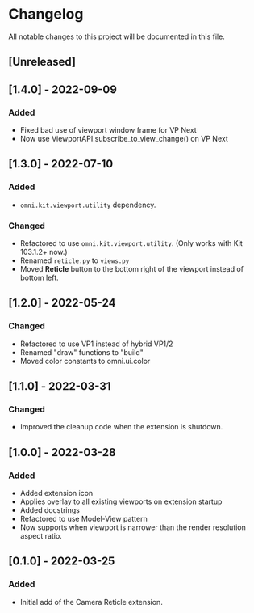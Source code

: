 # Changelog
All notable changes to this project will be documented in this file.

## [Unreleased]

## [1.4.0] - 2022-09-09
### Added
- Fixed bad use of viewport window frame for VP Next
- Now use ViewportAPI.subscribe_to_view_change() on VP Next

## [1.3.0] - 2022-07-10
### Added
- `omni.kit.viewport.utility` dependency.

### Changed
- Refactored to use `omni.kit.viewport.utility`. (Only works with Kit 103.1.2+ now.)
- Renamed `reticle.py` to `views.py`
- Moved **Reticle** button to the bottom right of the viewport instead of bottom left.

## [1.2.0] - 2022-05-24
### Changed
- Refactored to use VP1 instead of hybrid VP1/2
- Renamed "draw" functions to "build"
- Moved color constants to omni.ui.color

## [1.1.0] - 2022-03-31
### Changed
- Improved the cleanup code when the extension is shutdown.

## [1.0.0] - 2022-03-28
### Added
- Added extension icon
- Applies overlay to all existing viewports on extension startup
- Added docstrings
- Refactored to use Model-View pattern
- Now supports when viewport is narrower than the render resolution aspect ratio.

## [0.1.0] - 2022-03-25
### Added
- Initial add of the Camera Reticle extension.
